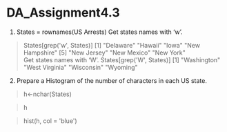 # DA_Assignment4.3
1. States = rownames(US Arrests)
Get states names with ‘w’.
>States[grep('w', States)]
[1] "Delaware"      "Hawaii"        "Iowa"          "New Hampshire"
[5] "New Jersey"    "New Mexico"    "New York"  
Get states names with ‘W’.
> States[grep('W', States)]
[1] "Washington"    "West Virginia" "Wisconsin"     "Wyoming"      
2. Prepare a Histogram of the number of characters in each US state.
>h<-nchar(States)

>h

>hist(h, col = 'blue')
